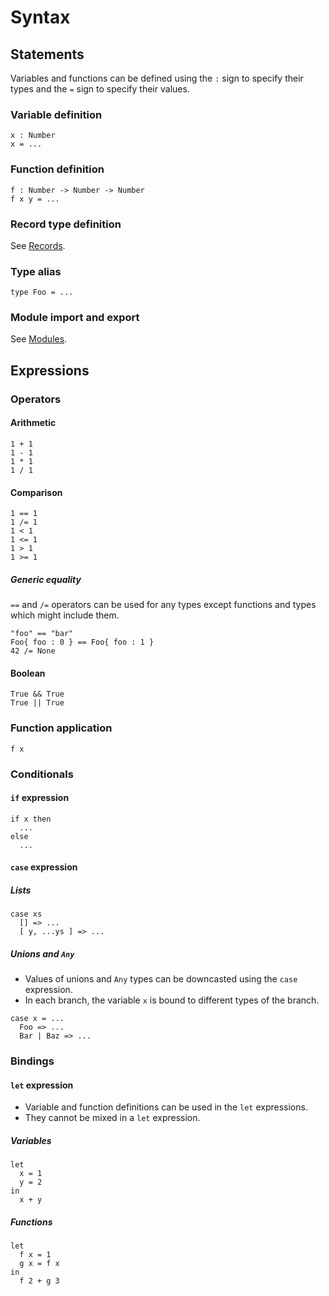 # Syntax

## Statements

Variables and functions can be defined using the `:` sign to specify their types and the `=` sign to specify their values.

### Variable definition

```
x : Number
x = ...
```

### Function definition

```
f : Number -> Number -> Number
f x y = ...
```

### Record type definition

See [Records](types.md#records).

### Type alias

```
type Foo = ...
```

### Module import and export

See [Modules](modules.md).

## Expressions

### Operators

#### Arithmetic

```
1 + 1
1 - 1
1 * 1
1 / 1
```

#### Comparison

```
1 == 1
1 /= 1
1 < 1
1 <= 1
1 > 1
1 >= 1
```

##### Generic equality

`==` and `/=` operators can be used for any types except functions and types which might include them.

```
"foo" == "bar"
Foo{ foo : 0 } == Foo{ foo : 1 }
42 /= None
```

#### Boolean

```
True && True
True || True
```

### Function application

```
f x
```

### Conditionals

#### `if` expression

```
if x then
  ...
else
  ...
```

#### `case` expression

##### Lists

```
case xs
  [] => ...
  [ y, ...ys ] => ...
```

##### Unions and `Any`

- Values of unions and `Any` types can be downcasted using the `case` expression.
- In each branch, the variable `x` is bound to different types of the branch.

```
case x = ...
  Foo => ...
  Bar | Baz => ...
```

### Bindings

#### `let` expression

- Variable and function definitions can be used in the `let` expressions.
- They cannot be mixed in a `let` expression.

##### Variables

```
let
  x = 1
  y = 2
in
  x + y
```

##### Functions

```
let
  f x = 1
  g x = f x
in
  f 2 + g 3
```
